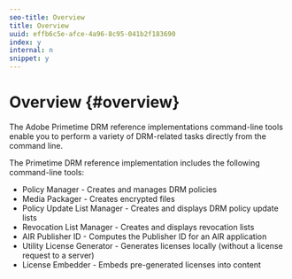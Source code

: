 ```yaml
---
seo-title: Overview
title: Overview
uuid: effb6c5e-afce-4a96-8c95-041b2f183690
index: y
internal: n
snippet: y
---
```


# Overview {#overview}

The Adobe Primetime DRM reference implementations command-line tools enable you to perform a variety of DRM-related tasks directly from the command line.

The Primetime DRM reference implementation includes the following command-line tools:

* Policy Manager - Creates and manages DRM policies 
* Media Packager - Creates encrypted files 
* Policy Update List Manager - Creates and displays DRM policy update lists 
* Revocation List Manager - Creates and displays revocation lists 
* AIR Publisher ID - Computes the Publisher ID for an AIR application 
* Utility License Generator - Generates licenses locally (without a license request to a server) 
* License Embedder - Embeds pre-generated licenses into content

